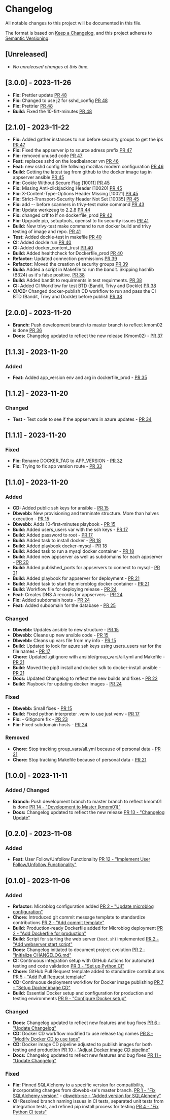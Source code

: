 # Changelog

All notable changes to this project will be documented in this file.

The format is based on [Keep a Changelog](https://keepachangelog.com/en/1.0.0/),
and this project adheres to [Semantic Versioning](https://semver.org/spec/v2.0.0.html).

## [Unreleased]

- _No unreleased changes at this time._

## [3.0.0] - 2023-11-26

- **Fix:** Prettier update [PR 48](https://github.com/FalkenDev/microblog/pull/48)
- **Fix:** Changed to use j2 for sshd_config [PR 48](https://github.com/FalkenDev/microblog/pull/48)
- **Fix:** Prettrier [PR 48](https://github.com/FalkenDev/microblog/pull/48)
- **Build:** Fixed the 10-firt-minutes [PR 48](https://github.com/FalkenDev/microblog/pull/48)

## [2.1.0] - 2023-11-22

- **Fix:** Added gather instances to run before security groups to get the ips [PR 47](https://github.com/FalkenDev/microblog/pull/47)
- **Fix:** Fixed the appserver ip to source adress prefix [PR 47](https://github.com/FalkenDev/microblog/pull/47)
- **Fix:** removed unused code [PR 47](https://github.com/FalkenDev/microblog/pull/47)
- **Feat:** replaces sshd on the loadbalancer vm [PR 46](https://github.com/FalkenDev/microblog/pull/46)
- **Feat:** new sshd config file follwing mozillas modern configuration [PR 46](https://github.com/FalkenDev/microblog/pull/46)
- **Build:** Getting the latest tag from github to the docker image tag in appserver ansible [PR 45](https://github.com/FalkenDev/microblog/pull/45)
- **Fix:** Cookie Without Secure Flag [10011] [PR 45](https://github.com/FalkenDev/microblog/pull/45)
- **Fix:** Missing Anti-clickjacking Header [10020] [PR 45](https://github.com/FalkenDev/microblog/pull/45)
- **Fix:** X-Content-Type-Options Header Missing [10021] [PR 45](https://github.com/FalkenDev/microblog/pull/45)
- **Fix:** Strict-Transport-Security Header Not Set [10035] [PR 45](https://github.com/FalkenDev/microblog/pull/45)
- **Fix:** add -- before scanners in trivy-test make command [PR 43](https://github.com/FalkenDev/microblog/pull/43)
- **Fix:** Update werkzeug to 2.2.8 [PR 44](https://github.com/FalkenDev/microblog/pull/44)
- **Fix:** changed crlf to lf on dockerfile_prod [PR 42](https://github.com/FalkenDev/microblog/pull/42)
- **Fix:** Upgrade pip, setuptools, openssl to fix security issues [PR 41](https://github.com/FalkenDev/microblog/pull/41)
- **Build:** New trivy-test make command to run docker build and trivy testing of image and repo. [PR 41](https://github.com/FalkenDev/microblog/pull/41)
- **Test:** Added dockle-test in makefile [PR 40](https://github.com/FalkenDev/microblog/pull/40)
- **CI:** Added dockle run [PR 40](https://github.com/FalkenDev/microblog/pull/40)
- **CI:** Added docker_content_trust [PR 40](https://github.com/FalkenDev/microblog/pull/40)
- **Build:** Added healthcheck for Dockerfile_prod [PR 40](https://github.com/FalkenDev/microblog/pull/40)
- **Refactor:** Updated connection permissions [PR 39](https://github.com/FalkenDev/microblog/pull/39)
- **Refactor:** Moved the creation of security groups [PR 39](https://github.com/FalkenDev/microblog/pull/39)
- **Build:** Added a script in Makefile to run the bandit. Skipping hashlib (B324) as it's false positive. [PR 38](https://github.com/FalkenDev/microblog/pull/38)
- **Build:** Added bandit to requirments in test requirments. [PR 38](https://github.com/FalkenDev/microblog/pull/38)
- **CI:** Added CI Workflow for test BTD (Bandit, Trivy and Dockle) [PR 38](https://github.com/FalkenDev/microblog/pull/38)
- **CI/CD:** Changed docker-publish CD workflow to run and pass the CI BTD (Bandit, Trivy and Dockle) before publish [PR 38](https://github.com/FalkenDev/microblog/pull/38)

## [2.0.0] - 2023-11-20

- **Branch:** Push development branch to master branch to reflect kmom02 is done [PR 36](https://github.com/FalkenDev/microblog/pull/36)
- **Docs:** Changelog updated to reflect the new release (Kmom02) - [PR 37](https://github.com/FalkenDev/microblog/pull/37)

## [1.1.3] - 2023-11-20

### Added

- **Feat:** Added app_version env and arg in dockerfile_prod - [PR 35](https://github.com/FalkenDev/microblog/pull/35)

## [1.1.2] - 2023-11-20

### Changed

- **Test** - Test code to see if the appservers in azure updates - [PR 34](https://github.com/FalkenDev/microblog/pull/34)

## [1.1.1] - 2023-11-20

### Fixed

- **Fix:** Rename DOCKER_TAG to APP_VERSION - [PR 32](https://github.com/FalkenDev/microblog/pull/32)
- **Fix:** Trying to fix app version route - [PR 33](https://github.com/FalkenDev/microblog/pull/33)

## [1.1.0] - 2023-11-20

### Added

- **CD:** Added public ssh keys for ansible - [PR 15](https://github.com/FalkenDev/microblog/pull/15)
- **Dbwebb:** New provisioning and terminate structure. More than halves execution - [PR 15](https://github.com/FalkenDev/microblog/pull/15)
- **Dbwebb:** Adds 10-first-minutes playbook - [PR 15](https://github.com/FalkenDev/microblog/pull/15)
- **Build:** Added users_users var with the ssh keys - [PR 17](https://github.com/FalkenDev/microblog/pull/17)
- **Build:** Added password to root - [PR 17](https://github.com/FalkenDev/microblog/pull/17)
- **Build:** Added task to install docker - [PR 18](https://github.com/FalkenDev/microblog/pull/18)
- **Build:** Added playbook docker-mysql - [PR 18](https://github.com/FalkenDev/microblog/pull/18)
- **Build:** Added task to run a mysql docker container - [PR 18](https://github.com/FalkenDev/microblog/pull/18)
- **Build:** Added new appserver as well as subdomains for each appserver - [PR 20](https://github.com/FalkenDev/microblog/pull/20)
- **Build:** Added published_ports for appservers to connect to mysql - [PR 21](https://github.com/FalkenDev/microblog/pull/21)
- **Build:** Added playbook for appserver for deployment - [PR 21](https://github.com/FalkenDev/microblog/pull/21)
- **Build:** Added task to start the microblog docker container - [PR 21](https://github.com/FalkenDev/microblog/pull/21)
- **Build:** Workflow file for deploying release - [PR 24](https://github.com/FalkenDev/microblog/pull/24)
- **Feat:** Creates DNS A records for appservers - [PR 24](https://github.com/FalkenDev/microblog/pull/24)
- **Fix:** Added subdomain hosts - [PR 24](https://github.com/FalkenDev/microblog/pull/24)
- **Feat:** Added subdomain for the database - [PR 25](https://github.com/FalkenDev/microblog/pull/25)

### Changed

- **Dbwebb:** Updates ansible to new structure - [PR 15](https://github.com/FalkenDev/microblog/pull/15)
- **Dbwebb:** Cleans up new ansible code - [PR 15](https://github.com/FalkenDev/microblog/pull/15)
- **Dbwebb:** Cleans up vars file from my info - [PR 15](https://github.com/FalkenDev/microblog/pull/15)
- **Build:** Updated to look for azure ssh keys using users_users var for the file names - [PR 17](https://github.com/FalkenDev/microblog/pull/17)
- **Chore:** Updated .gitignore with ansible/group_vars/all.yml and Makefile - [PR 21](https://github.com/FalkenDev/microblog/pull/21)
- **Build:** Moved the pip3 install and docker sdk to docker-install ansible - [PR 21](https://github.com/FalkenDev/microblog/pull/21)
- **Docs:** Updated Changelog to reflect the new builds and fixes - [PR 22](https://github.com/FalkenDev/microblog/pull/22)
- **Build:** Playbook for updating docker images - [PR 24](https://github.com/FalkenDev/microblog/pull/24)

### Fixed

- **Dbwebb:** Small fixes - [PR 15](https://github.com/FalkenDev/microblog/pull/15)
- **Build:** Fixed python interpreter .venv to use just venv - [PR 17](https://github.com/FalkenDev/microblog/pull/17)
- **Fix:** - Gitignore fix - [PR 23](https://github.com/FalkenDev/microblog/pull/23)
- **Fix:** Fixed subdomain hosts - [PR 24](https://github.com/FalkenDev/microblog/pull/24)

### Removed

- **Chore:** Stop tracking group_vars/all.yml because of personal data - [PR 21](https://github.com/FalkenDev/microblog/pull/21)
- **Chore:** Stop tracking Makefile because of personal data - [PR 21](https://github.com/FalkenDev/microblog/pull/21)

## [1.0.0] - 2023-11-11

### Added / Changed

- **Branch:** Push development branch to master branch to reflect kmom01 is done [PR 14 - "Development to Master (kmom01)"](https://github.com/FalkenDev/microblog/issues/14)
- **Docs:** Changelog updated to reflect the new release [PR 13 - "Changelog Update"](https://github.com/FalkenDev/microblog/issues/13)

## [0.2.0] - 2023-11-08

### Added

- **Feat:** User Follow/Unfollow Functionality [PR 12 - "Implement User Follow/Unfollow Functionality"](https://github.com/FalkenDev/microblog/pull/12)

## [0.1.0] - 2023-11-06

### Added

- **Refactor:** Microblog configuration added [PR 2 - "Update microblog configuration"](https://github.com/FalkenDev/microblog/pull/2)
- **Chore:** Introduced git commit message template to standardize contributions [PR 2 - "Add commit template"](https://github.com/FalkenDev/microblog/pull/2)
- **Build:** Production-ready Dockerfile added for Microblog deployment [PR 2 - "Add Dockerfile for production"](https://github.com/FalkenDev/microblog/pull/2)
- **Build:** Script for starting the web server (`boot.sh`) implemented [PR 2 - "Add webserver start script"](https://github.com/FalkenDev/microblog/pull/2)
- **Docs:** Changelog initiated to document project evolution [PR 2 - "Initialize CHANGELOG.md"](https://github.com/FalkenDev/microblog/pull/2)
- **CI:** Continuous integration setup with GitHub Actions for automated testing and code validation [PR 3 - "Set up Python CI"](https://github.com/FalkenDev/microblog/pull/3)
- **Chore:** GitHub Pull Request template added to standardize contributions [PR 5 - "Add Pull Request template"](https://github.com/FalkenDev/microblog/pull/5)
- **CD:** Continuous deployment workflow for Docker image publishing [PR 7 - "Setup Docker image CD"](https://github.com/FalkenDev/microblog/pull/7)
- **Build:** Essential Docker setup and configuration for production and testing environments [PR 9 - "Configure Docker setup"](https://github.com/FalkenDev/microblog/pull/9)

### Changed

- **Docs:** Changelog updated to reflect new features and bug fixes [PR 6 - "Update Changelog"](https://github.com/FalkenDev/microblog/pull/6)
- **CD:** Docker CD workflow modified to use release tag names [PR 8 - "Modify Docker CD to use tags"](https://github.com/FalkenDev/microblog/pull/8)
- **CD:** Docker image CD pipeline adjusted to publish images for both testing and production [PR 10 - "Adjust Docker image CD pipeline"](https://github.com/FalkenDev/microblog/pull/10)
- **Docs:** Changelog updated to reflect new features and bug fixes [PR 11 - "Update Changelog"](https://github.com/FalkenDev/microblog/pull/11)

### Fixed

- **Fix:** Pinned SQLAlchemy to a specific version for compatibility, incorporating changes from dbwebb-se's master branch. [PR 1 - "Fix SQLAlchemy version"](https://github.com/FalkenDev/microblog/pull/1) - [dbwebb-se - "Added version for SQLAlchemy"](https://github.com/dbwebb-se/microblog/commit/372175c4b499e62167230025ea6aeca787bbcb8b)
- **CI:** Resolved branch naming issues in CI tests, separated unit tests from integration tests, and refined pip install process for testing [PR 4 - "Fix Python CI tests"](https://github.com/FalkenDev/microblog/pull/4)
